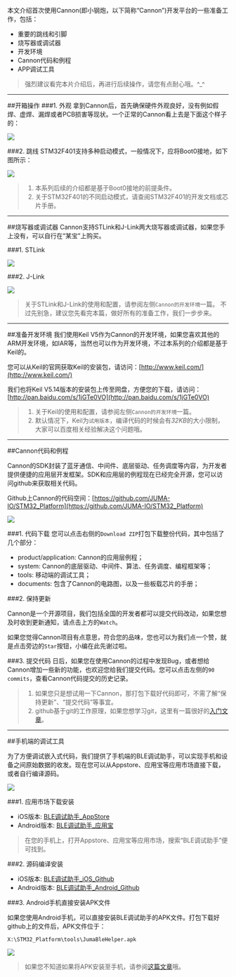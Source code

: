 

本文介绍首次使用Cannon(即小钢炮，以下简称“Cannon”)开发平台的一些准备工作，包括：

* 重要的跳线和引脚
* 烧写器或调试器
* 开发环境
* Cannon代码和例程
* APP调试工具

> 强烈建议看完本片介绍后，再进行后续操作，请您有点耐心哦。^_^


***
##开箱操作
###1. 外观
拿到Cannon后，首先确保硬件外观良好，没有例如假焊、虚焊、漏焊或者PCB损害等现状。一个正常的Cannon看上去是下面这个样子的：  

![](./images/cannon_look.jpg)

###2. 跳线
STM32F401支持多种启动模式，一般情况下，应将Boot0接地，如下图所示：  

![](./images/cannon_hip.jpg)

> 1. 本系列后续的介绍都是基于Boot0接地的前提条件。  
> 2. 关于STM32F401的不同启动模式，请查阅STM32F401的开发文档或芯片手册。


***
##烧写器或调试器
Cannon支持STLink和J-Link两大烧写器或调试器，如果您手上没有，可以自行在“某宝”上购买。

###1. STLink

![](./images/stlink.jpg)

###2. J-Link

![](./images/jlink.jpg)

> 关于STLink和J-Link的使用和配置，请参阅左侧`Cannon的开发环境`一篇。
> 不过先别急，建议您先看完本篇，做好所有的准备工作，我们一步步来。  

***
##准备开发环境
我们使用Keil V5作为Cannon的开发环境，如果您喜欢其他的ARM开发环境，如IAR等，当然也可以作为开发环境，不过本系列的介绍都是基于Keil的。

您可以从Keil的官网获取Keil的安装包，请访问：[http://www.keil.com/](http://www.keil.com/)

我们也将Keil V5.14版本的安装包上传至网盘，方便您的下载，请访问：[http://pan.baidu.com/s/1jGTe0VO](http://pan.baidu.com/s/1jGTe0VO)

> 1. 关于Keil的使用和配置，请参阅左侧`Cannon的开发环境`一篇。   
> 2. 默认情况下，Keil为`试用版本`，编译代码的时候会有*32KB*的大小限制，大家可以百度相关经验解决这个问题哦。

***
##Cannon代码和例程

Cannon的SDK封装了蓝牙通信、中间件、底层驱动、任务调度等内容，为开发者提供便捷的应用层开发框架。SDK和应用层的例程现在已经完全开源，您可以访问github来获取相关代码。  

Github上Cannon的代码空间：[https://github.com/JUMA-IO/STM32_Platform](https://github.com/JUMA-IO/STM32_Platform)

![](./images/cannon_github.jpg)


###1. 代码下载
您可以点击右侧的`Download ZIP`打包下载整份代码，其中包括了几个部分：  

* product/application: Cannon的应用层例程；
* system: Cannon的底层驱动、中间件、算法、任务调度、编程框架等；
* tools: 移动端的调试工具；
* documents: 包含了Cannon的电路图，以及一些板载芯片的手册；


###2. 保持更新

Cannon是一个开源项目，我们包括全国的开发者都可以提交代码改动，如果您想及时收到更新通知，请点击上方的`Watch`。

如果您觉得Cannon项目有点意思，符合您的品味，您也可以为我们点一个赞，就是点击旁边的`Star`按钮，小编在此先谢过啦。

###3. 提交代码
日后，如果您在使用Cannon的过程中发现Bug，或者想给Cannon增加一些新的功能，也欢迎您给我们提交代码。您可以点击左侧的`90 commits`，查看Cannon代码提交的历史记录。

> 1. 如果您只是想试用一下Cannon，那打包下载好代码即可，不需了解“保持更新”、“提交代码”等事宜。  
> 2. github基于git的工作原理，如果您想学习git，这里有一篇很好的[入门文章](http://www.ruanyifeng.com/blog/2015/08/git-use-process.html)。

***
##手机端的调试工具

为了方便调试嵌入式代码，我们提供了手机端的BLE调试助手，可以实现手机和设备之间原始数据的收发。现在您可以从Appstore、应用宝等应用市场直接下载，或者自行编译源码。

![](./images/cannon_blehelper.jpg)

###1. 应用市场下载安装

* iOS版本: [BLE调试助手_AppStore](https://itunes.apple.com/cn/app/juma-ble-diao-shi-zhu-shou/id1027737596?l=en&mt=8)
* Android版本: [BLE调试助手_应用宝](http://sj.qq.com/myapp/detail.htm?apkName=com.juma.helper)

> 在您的手机上，打开Appstore、应用宝等应用市场，搜索“BLE调试助手”便可找到。

###2. 源码编译安装
* iOS版本: [BLE调试助手_iOS_Github](https://github.com/JUMA-IO/BLE_Debugger_iOS)
* Android版本: [BLE调试助手_Android_Github](https://github.com/JUMA-IO/BLE_Debugger_Android)

###3. Android手机直接安装APK文件

如果您使用Android手机，可以直接安装BLE调试助手的APK文件。打包下载好github上的文件后，APK文件位于：

```
X:\STM32_Platform\tools\JumaBleHelper.apk
```

![](./images/cannon_blehelper2.jpg)

> 如果您不知道如果将APK安装至手机，请参阅[这篇文章](http://jingyan.baidu.com/article/eae07827eda2fa1fec548527.html)哦。

